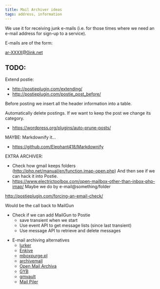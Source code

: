 ```yaml
---
title: Mail Archiver ideas
tags: address, information
---
```


We use it for receiving junk e-mails (i.e. for those times where we need an e-mail address for sign-up to a service).

E-mails are of the form:

ar-XXXX@0ink.net

## TODO:

Extend postie:

- http://postieplugin.com/extending/
- http://postieplugin.com/postie_post_before/

Before posting we insert all the header information into a table.

Automatically delete postings.  If we want to keep the post we change its category.

- https://wordpress.org/plugins/auto-prune-posts/

MAYBE: Markdownify it...

- https://github.com/Elephant418/Markdownify

EXTRA ARCHIVER:

- Check how gmail keeps folders (http://php.net/manual/en/function.imap-open.php)
And then see if we can hack it into Postie.
- https://www.electrictoolbox.com/open-mailbox-other-than-inbox-php-imap/
Maybe we do by e-mail@something/folder

http://postieplugin.com/forcing-an-email-check/

Would be the call back to MailGun

- Check if we can add MailGun to Postie
  - save transient when we start
  - Use event API to get message lists (since last transient)
  - Use message API to retrieve and delete messages

* E-mail archiving alternatives
    * [lurker ](http://lurker.sourceforge.net/)
    * [Enkive](https://www.enkive.org/)
    * [mboxpurge.pl](http://terminal.se/code.html)
    * [archivemail](http://archivemail.sourceforge.net/)
    * [Open Mail Archiva](https://sourceforge.net/projects/openmailarchiva/)
    * [GYB](http://git.io/gyb)
    * [gmvault](http://gmvault.org)
    * [Mail Piler](http://www.mailpiler.org/wiki/start)
